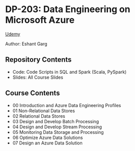 # DP-203: Data Engineering on Microsoft Azure

[Udemy](https://www.udemy.com/course/dp200exam/)

Author: Eshant Garg

## Repository Contents

- Code: Code Scripts in SQL and Spark (Scala, PySpark)
- Slides: All Course Slides

## Course Contents

- 00 Introduction and Azure Data Engineering Profiles
- 01 Non-Relational Data Stores
- 02 Relational Data Stores
- 03 Design and Develop Batch Processing
- 04 Design and Develop Stream Processing
- 05 Monitoring Data Storage and Processing
- 06 Optimize Azure Data Solutions
- 07 Design an Azure Data Solution